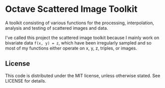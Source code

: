 # Octave Scattered Image Toolkit

A toolkit consisting of various functions for the processing, interpolation, analysis and testing of scattered images and data.

I've called this project the scattered image toolkit because I mainly work on bivariate data `f(x, y) = z`, which have been irregularly sampled and so most of my functions either operate on x, y, z, triples, or images.

## License

This code is distributed under the MIT license, unless otherwise stated. 
See LICENSE for details.